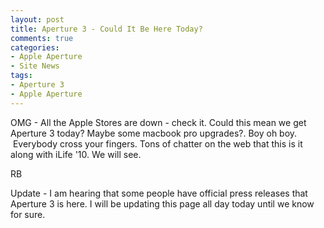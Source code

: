 ```yaml
---
layout: post
title: Aperture 3 - Could It Be Here Today?
comments: true
categories:
- Apple Aperture
- Site News
tags:
- Aperture 3
- Apple Aperture
---
```

OMG - All the Apple Stores are down - check it. Could this mean we get Aperture 3 today? Maybe some macbook pro upgrades?. Boy oh boy.  Everybody cross your fingers. Tons of chatter on the web that this is it along with iLife '10. We will see.

RB

Update - I am hearing that some people have official press releases that Aperture 3 is here. I will be updating this page all day today until we know for sure.